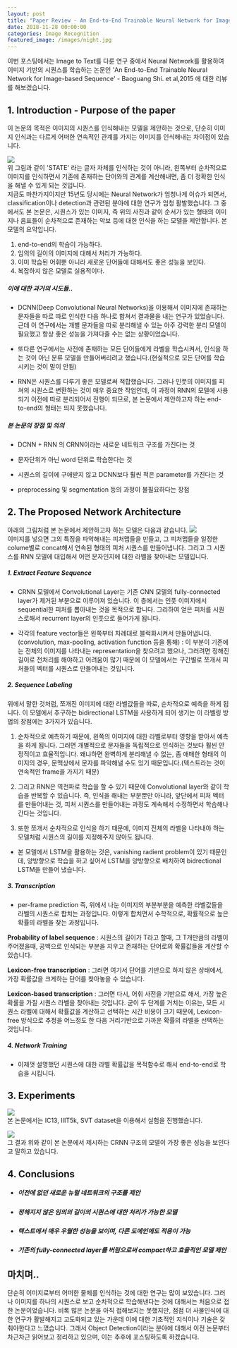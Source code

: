 ```yaml
---
layout: post
title: "Paper Review - An End-to-End Trainable Neural Network for Image-based Sequence"
date: 2018-11-28 00:00:00
categories: Image Recognition
featured_image: /images/night.jpg
---
```


이번 포스팅에서는 Image to Text를 다룬 연구 중에서 Neural Network를 활용하여 이미지 기반의 시퀀스를 학습하는 논문인 'An End-to-End Trainable Neural Network for Image-based Sequence' - Baoguang Shi. et al,2015 에 대한 리뷰를 해보겠습니다. 



## 1. Introduction - Purpose of the paper
>  
이 논문의 목적은 이미지의 시퀀스를 인식해내는 모델을 제안하는 것으로, 단순히 이미지 인식과는 다르게 어떠한 연속적인 관계를 가지는 이미지를 인식해내는 차이점이 있습니다.  

![](https://i.imgur.com/kWto1AV.png)  
 위 그림과 같이 'STATE' 라는 글자 자체를 인식하는 것이 아니라, 왼쪽부터 순차적으로 이미지를 인식하면서 기존에 존재하는 단어와의 관계를 계산해내면, 좀 더 정확한 인식을 해낼 수 있게 되는 것입니다.  
 지금도 마찬가지이지만 15년도 당시에는 Neural Network가 엄청나게 이슈가 되면서, classification이나 detection과 관련된 분야에 대한 연구가 엄청 활발했습니다. 그 중에서도 본 논문은, 시퀀스가 있는 이미지, 즉 위의 사진과 같이 순서가 있는 형태의 이미지나 음표들이 순차적으로 존재하는 악보 등에 대한 인식을 하는 모델을 제안합니다. 본 모델의 요약입니다.
1. end-to-end의 학습이 가능하다.
2. 임의의 길이의 이미지에 대해서 처리가 가능하다.
3. 이미 학습된 어휘뿐 아니라 새로운 단어들에 대해서도 좋은 성능을 보인다.
4. 복잡하지 않은 모델로 실용적이다.

 
##### 이에 대한 과거의 시도들..  
 - DCNN(Deep Convolutional Neural Networks)을 이용해서 이미지에 존재하는 문자들을 따로 따로 인식한 다음 하나로 합쳐서 결과물을 내는 연구가 있었습니다. 근데 이 연구에서는 개별 문자들을 따로 분리해낼 수 있는 아주 강력한 분리 모델이 필요했고 항상 좋은 성능을 가져다줄 수는 없는 상황이었습니다.   
 
 - 또다른 연구에서는 사전에 존재하는 모든 단어들에게 라벨을 학습시켜서, 인식을 하는 것이 아닌 분류 모델을 만들어버리려고 했습니다.(현실적으로 모든 단어를 학습시키는 것이 말이 안됨)  
 - RNN은 시퀀스를 다루기 좋은 모델로써 적합했습니다. 그러나 인풋의 이미지를 피쳐의 시퀀스로 변환하는 것이 매우 중요한 작업인데, 이 과정이 RNN의 모델에 사용되기 이전에 따로 분리되어서 진행이 되므로, 본 논문에서 제안하고자 하는 end-to-end의 형태는 띄지 못했습니다.
  
  
  
##### 본 논문의 장점 및 의의
 - DCNN + RNN 의 CRNN이라는 새로운 네트워크 구조를 가진다는 것
 
 - 문자단위가 아닌 word 단위로 학습한다는 것
 - 시퀀스의 길이에 구애받지 않고 DCNN보다 훨씬 적은 parameter를 가진다는 것 
 
 - preprocessing 및 segmentation 등의 과정이 불필요하다는 장점

 
## 2. The Proposed Network Architecture 
>  
아래의 그림처럼 본 논문에서 제안하고자 하는 모델은 다음과 같습니다. 
![](https://i.imgur.com/VRkBRoB.png)   
이미지를 넣으면 그의 특징을 파악해내는 피처맵들을 만들고, 그 피처맵들을 일정한 colume별로 concat해서 연속된 형태의 피처 시퀀스를 만들어냅니다. 그리고 그 시퀀스를 RNN 모델에 대입해서 어떤 문자인지에 대한 라벨을 찾아내는 모델입니다.


##### 1. Extract Feature Sequence
- CRNN 모델에서 Convolutional Layer는 기존 CNN 모델의 fully-connected layer가 제거된 부분으로 이루어져 있습니다. 이 층에서는 인풋 이미지에서 sequential한 피처를 뽑아내는 것을 목적으로 합니다. 그리하여 얻은 피처를 시퀀스로해서 recurrent layer의 인풋으로 들어가게 됩니다.

- 각각의 feature vector들은 왼쪽부터 차례대로 블럭화시켜서 만들어냅니다.(convolution, max-pooling, activation function 등을 통해) : 이 부분이 기존에는 전체의 이미지를 나타내는 representation을 찾으려고 했으나, 그러려면 정해진 길이로 전처리를 해야하고 어려움이 많기 때문에 이 모델에서는 구간별로 쪼개서 피처들의 벡터를 시퀀스로 만들어내는 것입니다.

##### 2. Sequence Labeling 
위에서 말한 것처럼, 쪼개진 이미지에 대한 라벨값들을 따로, 순차적으로 예측을 하게 됩니다. 이 모델에서 추구하는 bidirectional LSTM을 사용하게 되어 생기는 이 라벨링 방법의 장점에는 3가지가 있습니다.

1. 순차적으로 예측하기 때문에, 왼쪽의 이미지에 대한 라벨로부터 영향을 받아서 예측을 하게 됩니다. 그러면 개별적으로 문자들을 독립적으로 인식하는 것보다 훨씬 안정적이고 효율적입니다. 왜냐하면 완벽하게 분리해낼 수 없는, 좀 애매한 형태의 이미지의 경우, 문맥상에서 문자를 파악해낼 수도 있기 때문입니다.(텍스트라는 것이 연속적인 frame을 가지기 때문)

2. 그리고 RNN은 역전파로 학습을 할 수 있기 때문에 Convolutional layer와 같이 학습을 반복할 수 있습니다. 즉, 인식을 해내는 부분뿐만 아니라, 앞단에서 피처 벡터를 만들어내는 것, 피처 시퀀스를 만들어내는 과정도 계속해서 수정하면서 학습해나간다는 것입니다.

3. 또한 쪼개서 순차적으로 인식을 하기 때문에, 이미지 전체의 라벨을 나타내야 하는 모델처럼 시퀀스의 길이를 지정해주지 않아도 됩니다.

- 본 모델에서 LSTM을 활용하는 것은, vanishing radient problem이 있기 때문인데, 양방향으로 학습을 하고 싶어서 LSTM을 양방향으로 배치하여 bidrectional LSTM을 만들어 냈습니다.


##### 3. Transcription
- per-frame prediction 즉, 위에서 나눈 이미지의 부분부분을 예측한 라벨값들을 라벨의 시퀀스로 합치는 과정입니다. 이렇게 합치면서 수학적으로, 확률적으로 높은 확률의 라벨을 찾는 과정입니다.

**Probability of label sequence** : 시퀀스의 길이가 T라고 할때, 그 T개만큼의 라벨이 주어졌을때, 공백으로 인식되는 부분을 지우고 존재하는 단어로의 확률값들을 계산할 수 있습니다. 

**Lexicon-free transcription** : 그러면 여기서 단어를 기반으로 하지 않은 상태에서, 가장 확률값을 크게하는 단어를 찾아놓을 수 있습니다.

**Lexicon-based transcription** : 그러면 다시, 어휘 사전을 기반으로 해서, 가장 높은 확률을 가질 시퀀스 라벨을 찾아내는 것입니다. 굳이 두 단계를 거치는 이유는, 모든 시퀀스 라벨에 대해서 확률값을 계산하고 선택하는 시간 비용이 크기 때문에, Lexicon-free 방식으로 추정을 어느정도 한 다음 거리기반으로 가까운 확률의 라벨을 선택하는 것입니다.

##### 4. Network Training
- 이제껏 설명했던 시퀀스에 대한 라벨 확률값을 목적함수로 해서 end-to-end로 학습을 시킵니다.

## 3. Experiments


![](https://i.imgur.com/3C6BCwt.png)  
본 논문에서는 IC13, IIIT5k, SVT dataset을 이용해서 실험을 진행했습니다.
 
![](https://i.imgur.com/xBKMZHK.png)  
그 결과 위와 같이 본 논문에서 제시하는 CRNN 구조의 모델이 가장 좋은 성능을 보인다고 말하고 있습니다.







## 4. Conclusions

- ##### 이전에 없던 새로운 뉴럴 네트워크의 구조를 제안
- ##### 정해지지 않은 임의의 길이의 시퀀스에 대한 처리가 가능한 모델
- ##### 텍스트에서 매우 우월한 성능을 보이며, 다른 도메인에도 적용이 가능
- ##### 기존의 fully-connected layer를 버림으로써 compact하고 효율적인 모델 제안


## 마치며..

단순히 이미지로부터 어떠한 물체를 인식하는 것에 대한 연구는 많이 보았습니다. 그러나 이미지를 하나의 시퀀스로 보고 순차적으로 학습해낸다는 것에 대해서는 처음으로 접한 논문이었습니다. 비록 많은 논문을 아직 접해보지는 못했지만, 점점 더 사물인식에 대한 연구가 활발해지고 고도화되고 있는 가운데 이에 대한 기초적인 지식이나 기술은 갖춰야한다고 느꼈습니다. 그래서 Object Detection이라는 분야에 대해서 이전 논문부터 차근차근 읽어보고 정리하고 있으며, 이는 추후에 포스팅하도록 하겠습니다.

